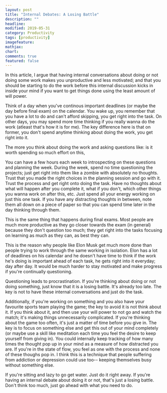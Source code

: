 ```yaml
---
layout: post
title: "Internal Debates: A Losing Battle"
description: ""
headline: 
modified: 2019-05-31
category: Productivity
tags: [productivity]
imagefeature: 
mathjax: 
chart: 
comments: true
featured: false
---
```


In this article, I argue that having internal conversations about doing or not doing some work makes you unproductive and less motivated; and that you should be starting to do the work before this internal discussion kicks in inside your mind if you want to get things done using the least amount of will power. 

Think of a day when you've continous important deadlines (or maybe the day before final exam) on the calendar. You wake up, you remember that you have a lot to do and can't afford skipping, you get right into the task. On other days, you may spend more time thinking if you really wanna do the work (atleast that's how it is for me). The key difference here is that on former, you don't spend anytime thinking about doing the work, you get right into it. 

The more you think about doing the work and asking questions like: is it worth spending so much effort on this, 

You can have a few hours each week to introspecting on these questions and planning the week. During the week, spend no time questioning the projects; just get right into them like a zombie with absolutely no thoughts. Trust that you made the right choices in the planning session and go with it. Trust the process and get right onto doing the task. Have no thoughts about what will happen after you complete it, what if you don't, which other things you wanna work on after this, etc. Just spend all your energy working on just this one task. If you have any distracting thoughts in between, note them all down on a piece of paper so that you can spend time later in the day thinking through them.

This is the same thing that happens during final exams. Most people are much more productive as they go closer towards the exam (in general) because they don't question too much; they get right into the tasks focusing on learning as much as they can, as best they can. 

This is the reason why people like Elon Musk get much more done than people trying to work through the same working in isolation. Elon has a lot of deadlines on his calendar and he doesn't have time to think if the work he's doing is important ahead of each task, he gets right into it everyday; day after day. It would be much harder to stay motivated and make progress if you're continually questioning. 

Questioning leads to procrastination. If you're thinking about doing or not doing something, just know that it is a losing battle. It's already too late. The key is not to have these internal conversations and just do the task. 

Additionally, if you're working on something and you also have your favourite sports team playing the game; the key to avoid it is not think about it. If you think about it, and then use your will power to not go and watch the match; it's making things unnecessarily complicated. If you're thinking about the game too often, it's just a matter of time before you give in. The key is to focus on something else and get this out of your mind completely (or maybe use a skill like meditation each time you feel the desire to keep yourself from giving in). You could internally keep tracking of how many times the thought pop up in your mind as a measure of how distracted you are. If you're in the state of flow, you feel as one with the process and none of these thoughs pop in. I think this is a technique that people suffering from addiction or depression could use too-- keeping themselves busy without something else.

If you're sitting and lazy to go get water. Just do it right away. If you're having an internal debate about doing it or not, that's just a losing battle. Don't think too much, just go ahead with what you need to do. 